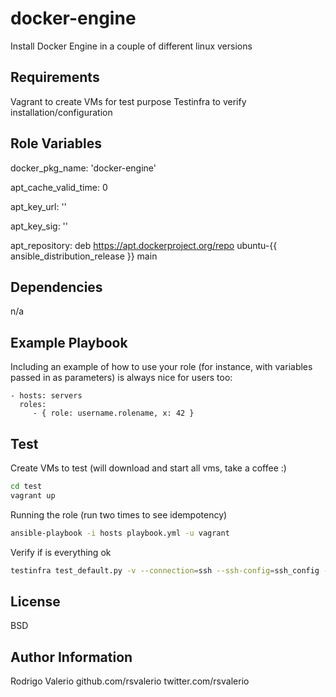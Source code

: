 docker-engine
=========

Install Docker Engine in a couple of different linux versions


Requirements
------------

Vagrant to create VMs for test purpose
Testinfra to verify installation/configuration

Role Variables
--------------

docker_pkg_name: 'docker-engine'

apt_cache_valid_time: 0

apt_key_url: ''

apt_key_sig: ''

apt_repository: deb https://apt.dockerproject.org/repo ubuntu-{{ ansible_distribution_release }} main

Dependencies
------------

n/a

Example Playbook
----------------

Including an example of how to use your role (for instance, with variables passed in as parameters) is always nice for users too:

    - hosts: servers
      roles:
         - { role: username.rolename, x: 42 }

Test
-------

Create VMs to test (will download and start all vms, take a coffee :)

```bash
cd test
vagrant up 
```

Running the role (run two times to see idempotency)

```bash
ansible-playbook -i hosts playbook.yml -u vagrant
```


Verify if is everything ok

```bash
testinfra test_default.py -v --connection=ssh --ssh-config=ssh_config --hosts=trusty,wily,xenial,centos6,centos7
```


License
-------

BSD

Author Information
------------------

Rodrigo Valerio
github.com/rsvalerio
twitter.com/rsvalerio
